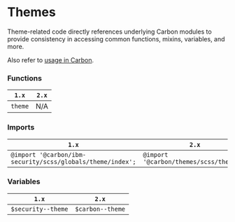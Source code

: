 # Themes

Theme-related code directly references underlying Carbon modules to provide consistency in accessing common functions, mixins, variables, and more.

Also refer to [usage in Carbon](https://github.com/carbon-design-system/carbon/tree/main/packages/themes#usage).

### Functions

| `1.x`   | `2.x` |
| ------- | ----- |
| `theme` | N/A   |

### Imports

| `1.x`                                                      | `2.x`                                   |
| ---------------------------------------------------------- | --------------------------------------- |
| `@import '@carbon/ibm-security/scss/globals/theme/index';` | `@import '@carbon/themes/scss/themes';` |

### Variables

| `1.x`              | `2.x`            |
| ------------------ | ---------------- |
| `$security--theme` | `$carbon--theme` |
